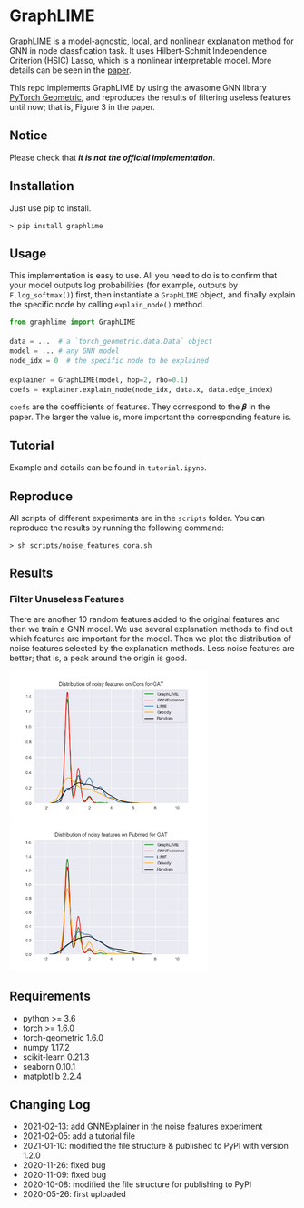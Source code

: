# GraphLIME

GraphLIME is a model-agnostic, local, and nonlinear explanation method for GNN in node classfication task. It uses Hilbert-Schmit Independence Criterion (HSIC) Lasso, which is a nonlinear interpretable model. More details can be seen in the [paper](https://arxiv.org/pdf/2001.06216.pdf).

This repo implements GraphLIME by using the awasome GNN library [PyTorch Geometric](https://github.com/rusty1s/pytorch_geometric), and reproduces the results of filtering useless features until now; that is, Figure 3 in the paper.

## Notice

Please check that ***it is not the official implementation***.

## Installation

Just use pip to install.

```
> pip install graphlime
```

## Usage

This implementation is easy to use. All you need to do is to confirm that your model outputs log probabilities (for example, outputs by `F.log_softmax()`) first, then instantiate a `GraphLIME` object, and finally explain the specific node by calling `explain_node()` method.

```python
from graphlime import GraphLIME

data = ...  # a `torch_geometric.data.Data` object
model = ... # any GNN model
node_idx = 0  # the specific node to be explained

explainer = GraphLIME(model, hop=2, rho=0.1)
coefs = explainer.explain_node(node_idx, data.x, data.edge_index)
```

`coefs` are the coefficients of features. They correspond to the 𝜷 in the paper. The larger the value is, more important the corresponding feature is.

## Tutorial

Example and details can be found in `tutorial.ipynb`.

## Reproduce

All scripts of different experiments are in the `scripts` folder. You can reproduce the results by running the following command:

```
> sh scripts/noise_features_cora.sh
```

## Results

### Filter Unuseless Features

There are another 10 random features added to the original features and then we train a GNN model. We use several explanation methods to find out which features are important for the model. Then we plot the distribution of noise features selected by the explanation methods. Less noise features are better; that is, a peak around the origin is good.

<p float="middle">
  <img src="./exp/noise_features/results/cora.png" width="350" />
  <img src="./exp/noise_features/results/pubmed.png" width="350" />
</p>

## Requirements

* python >= 3.6
* torch >= 1.6.0
* torch-geometric 1.6.0
* numpy 1.17.2
* scikit-learn 0.21.3
* seaborn 0.10.1
* matplotlib 2.2.4

## Changing Log

* 2021-02-13: add GNNExplainer in the noise features experiment
* 2021-02-05: add a tutorial file
* 2021-01-10: modified the file structure & published to PyPI with version 1.2.0
* 2020-11-26: fixed bug
* 2020-11-09: fixed bug
* 2020-10-08: modified the file structure for publishing to PyPI
* 2020-05-26: first uploaded
